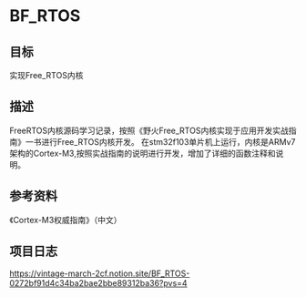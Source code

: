 # BF_RTOS
## 目标
实现Free_RTOS内核  

## 描述
FreeRTOS内核源码学习记录，按照《野火Free_RTOS内核实现于应用开发实战指南》一书进行Free_RTOS内核开发。
在stm32f103单片机上运行，内核是ARMv7架构的Cortex-M3,按照实战指南的说明进行开发，增加了详细的函数注释和说明。  

## 参考资料
《Cortex-M3权威指南》（中文）  

## 项目日志
https://vintage-march-2cf.notion.site/BF_RTOS-0272bf91d4c34ba2bae2bbe89312ba36?pvs=4
